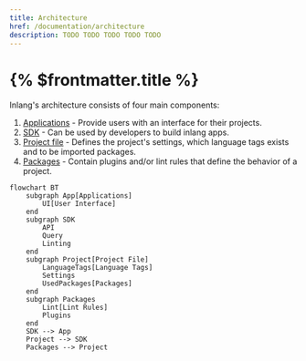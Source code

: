 ```yaml
---
title: Architecture
href: /documentation/architecture
description: TODO TODO TODO TODO TODO
---
```


# {% $frontmatter.title %}

Inlang's architecture consists of four main components:

1. [Applications](/documentation/app) - Provide users with an interface for their projects.
2. [SDK](/documentation/sdk) - Can be used by developers to build inlang apps.
3. [Project file](/documentation/project-file) - Defines the project's settings, which language tags exists and to be imported packages.
4. [Packages](/documentation/package) - Contain plugins and/or lint rules that define the behavior of a project.

```mermaid
flowchart BT
    subgraph App[Applications]
        UI[User Interface]
    end
    subgraph SDK
        API
        Query
        Linting
    end
    subgraph Project[Project File]
        LanguageTags[Language Tags]
        Settings
        UsedPackages[Packages]
    end
    subgraph Packages
        Lint[Lint Rules]
        Plugins
    end
    SDK --> App
    Project --> SDK
    Packages --> Project
```
